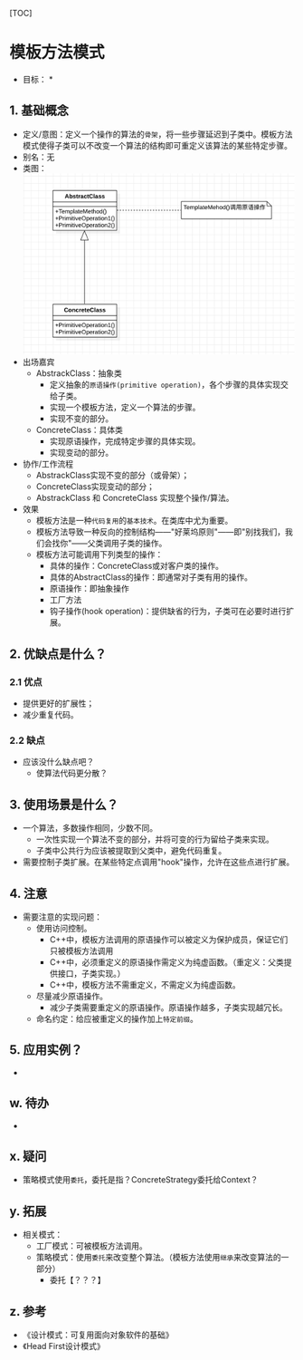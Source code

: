 [TOC]

# 模板方法模式
* 目标：
    * 
## 1. 基础概念
* 定义/意图：定义一个操作的算法的`骨架`，将一些步骤延迟到子类中。模板方法模式使得子类可以不改变一个算法的结构即可重定义该算法的某些特定步骤。
* 别名：无
* 类图：
![类图](./ClassDiagram.png)
* 出场嘉宾
    * AbstrackClass：抽象类
        * 定义抽象的`原语操作(primitive operation)`，各个步骤的具体实现交给子类。
        * 实现一个模板方法，定义一个算法的步骤。
        * 实现不变的部分。
    * ConcreteClass：具体类
        * 实现原语操作，完成特定步骤的具体实现。
        * 实现变动的部分。
* 协作/工作流程
    * AbstrackClass实现不变的部分（或骨架）；
    * ConcreteClass实现变动的部分；
    * AbstrackClass 和 ConcreteClass 实现整个操作/算法。
* 效果
    * 模板方法是一种`代码复用`的`基本技术`。在类库中尤为重要。
    * 模板方法导致一种反向的控制结构——"好莱坞原则"——即"别找我们，我们会找你"——父类调用子类的操作。
    * 模板方法可能调用下列类型的操作：
        * 具体的操作：ConcreteClass或对客户类的操作。
        * 具体的AbstractClass的操作：即通常对子类有用的操作。
        * 原语操作：即抽象操作
        * 工厂方法
        * 钩子操作(hook operation)：提供缺省的行为，子类可在必要时进行扩展。

## 2. 优缺点是什么？
### 2.1 优点
* 提供更好的扩展性；
* 减少重复代码。


### 2.2 缺点
* 应该没什么缺点吧？
    * 使算法代码更分散？


## 3. 使用场景是什么？
* 一个算法，多数操作相同，少数不同。
    * 一次性实现一个算法不变的部分，并将可变的行为留给子类来实现。
    * 子类中公共行为应该被提取到父类中，避免代码重复。
* 需要控制子类扩展。在某些特定点调用"hook"操作，允许在这些点进行扩展。

## 4. 注意
* 需要注意的实现问题：
    * 使用访问控制。
        * C++中，模板方法调用的原语操作可以被定义为保护成员，保证它们只被模板方法调用
        * C++中，必须重定义的原语操作需定义为纯虚函数。（重定义：父类提供接口，子类实现。）
        * C++中，模板方法不需重定义，不需定义为纯虚函数。
    * 尽量减少原语操作。
        * 减少子类需要重定义的原语操作。原语操作越多，子类实现越冗长。
    * 命名约定：给应被重定义的操作加上`特定前缀`。


## 5. 应用实例？
* 

## w. 待办
* 

## x. 疑问
* 策略模式使用`委托`，委托是指？ConcreteStrategy委托给Context？

## y. 拓展
* 相关模式：
    * 工厂模式：可被模板方法调用。
    * 策略模式：使用`委托`来改变整个算法。（模板方法使用`继承`来改变算法的一部分）
        * 委托【？？？】

## z. 参考
* 《设计模式：可复用面向对象软件的基础》
* 《Head First设计模式》

